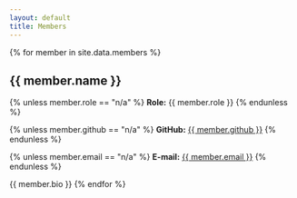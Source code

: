 ```yaml
---
layout: default
title: Members
---
```


{% for member in site.data.members %}
## {{ member.name }}

{% unless member.role == "n/a" %}
**Role:** {{ member.role }}
{% endunless %}

{% unless member.github == "n/a" %}
**GitHub:** <a href="https://github.com/{{ member.github }}">{{ member.github }}</a>
{% endunless %}

{% unless member.email == "n/a" %}
**E-mail:** <a href="mailto:{{ member.email }}">{{ member.email }}</a>
{% endunless %}

{{ member.bio }}
{% endfor %}